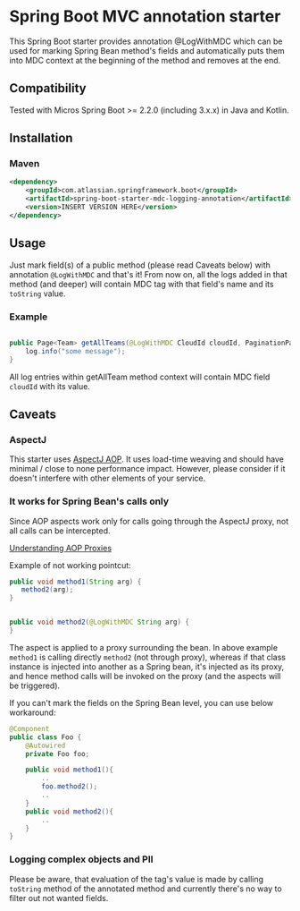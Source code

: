 # Spring Boot MVC annotation starter #

This Spring Boot starter provides annotation @LogWithMDC which can be used for marking Spring Bean method's fields 
and automatically puts them into MDC context at the beginning of the method and removes at the end.

## Compatibility ##

Tested with Micros Spring Boot >= 2.2.0 (including 3.x.x) in Java and Kotlin.

## Installation ##

### Maven ###
```xml
<dependency>
    <groupId>com.atlassian.springframework.boot</groupId>
    <artifactId>spring-boot-starter-mdc-logging-annotation</artifactId>
    <version>INSERT VERSION HERE</version>
</dependency>
```

## Usage ##

Just mark field(s) of a public method (please read Caveats below) with annotation `@LogWithMDC` and that's it!
From now on, all the logs added in that method (and deeper) will contain MDC tag with that field's name and its `toString` value.

### Example ###

```java

public Page<Team> getAllTeams(@LogWithMDC CloudId cloudId, PaginationParams paginationParams, ConsistencyCheck consistencyCheck) {
    log.info("some message");
}   
```

All log entries within getAllTeam method context will contain MDC field `cloudId` with its value.

## Caveats ##

### AspectJ ###

This starter uses [AspectJ AOP](https://www.eclipse.org/aspectj/). It uses load-time weaving and should 
have minimal / close to none performance impact. However, please consider if it doesn't interfere with other
elements of your service.

### It works for Spring Bean's calls only ###

Since AOP aspects work only for calls going through the AspectJ proxy, not all calls can be intercepted.

[Understanding AOP Proxies](https://docs.spring.io/spring/docs/current/spring-framework-reference/core.html#aop-understanding-aop-proxies)

Example of not working pointcut:

```java
public void method1(String arg) {
   method2(arg);
}


public void method2(@LogWithMDC String arg) {
}
```

The aspect is applied to a proxy surrounding the bean. 
In above example `method1` is calling directly `method2` (not through proxy), whereas if that class instance is injected into another as a Spring bean, it's injected as its proxy, and hence method calls will be invoked on the proxy (and the aspects will be triggered).

If you can't mark the fields on the Spring Bean level, you can use below workaround:

```java
@Component
public class Foo {
    @Autowired
    private Foo foo;

    public void method1(){
        ..
        foo.method2();
        ..
    }
    public void method2(){
        ..
    }
}
```

### Logging complex objects and PII ###

Please be aware, that evaluation of the tag's value is made by calling `toString` method of the annotated method 
and currently there's no way to filter out not wanted fields. 

